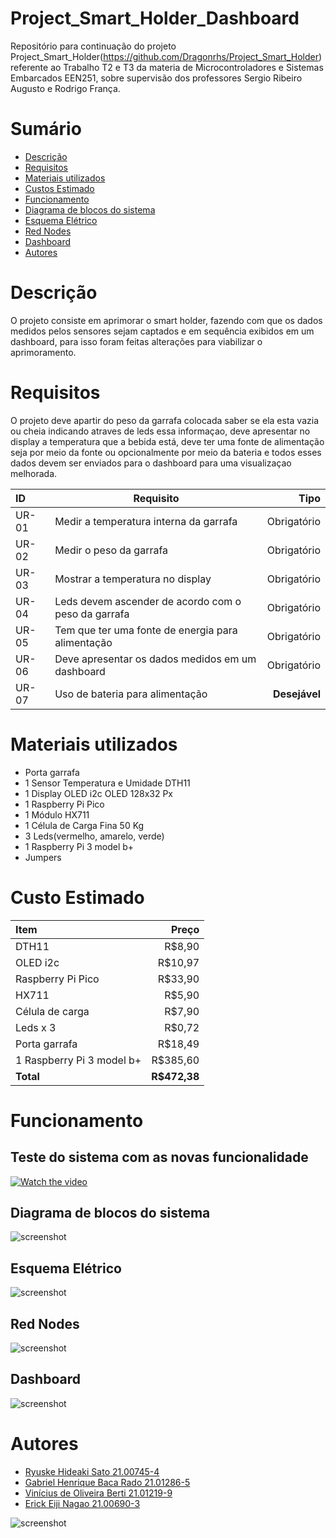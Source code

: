# Project_Smart_Holder_Dashboard

Repositório para continuação do projeto Project_Smart_Holder(https://github.com/Dragonrhs/Project_Smart_Holder) referente ao Trabalho T2 e T3 da materia de Microcontroladores e Sistemas Embarcados EEN251, sobre supervisão dos professores Sergio Ribeiro Augusto e Rodrigo França.

# Sumário

- [Descrição](#Descrição)
- [Requisitos](#Requisitos)
- [Materiais utilizados](#Materiais-utilizados)
- [Custos Estimado](#Custos-Estimado)
- [Funcionamento](#Funcionamento)
- [Diagrama de blocos do sistema](#Diagrama-de-blocos-do-sistema)
- [Esquema Elétrico](#Esquema-Elétrico)
- [Red Nodes](#Red-Nodes)
- [Dashboard](#Dashboard)
- [Autores](#Autores)

# Descrição 

O projeto consiste em aprimorar o smart holder, fazendo com que os dados medidos pelos sensores sejam captados e em sequência exibidos em um dashboard, para isso foram feitas alterações para viabilizar o aprimoramento.

# Requisitos 

O projeto deve apartir do peso da garrafa colocada saber se ela esta vazia ou cheia indicando atraves de leds essa informaçao, deve apresentar no display a temperatura que a bebida está, deve ter uma fonte de alimentação seja por meio da fonte ou opcionalmente por meio da bateria e todos esses dados devem ser enviados para o dashboard para uma visualizaçao melhorada.


| ID    |                        Requisito                    |     Tipo     |
| :-----|-----------------------------------------------------|-------------:|
| UR-01 | Medir a temperatura interna da garrafa              | Obrigatório  |
| UR-02 | Medir o peso da garrafa                             | Obrigatório  |
| UR-03 | Mostrar a temperatura no display                    | Obrigatório  |
| UR-04 | Leds devem ascender de acordo com o peso da garrafa | Obrigatório  |
| UR-05 | Tem que ter uma fonte de energia para alimentação   | Obrigatório  |
| UR-06 | Deve apresentar os dados medidos em um dashboard    | Obrigatório  |
| UR-07 | Uso de bateria para alimentação                     |**Desejável** |


# Materiais utilizados

- Porta garrafa
- 1 Sensor Temperatura e Umidade DTH11 
- 1 Display OLED i2c OLED 128x32 Px 
- 1 Raspberry Pi Pico
- 1 Módulo HX711
- 1 Célula de Carga Fina 50 Kg
- 3 Leds(vermelho, amarelo, verde)
- 1 Raspberry Pi 3 model b+
- Jumpers

# Custo Estimado 

| Item                      |   Preço    | 
| :-------------------------|-----------:|
| DTH11                     | R$8,90     |
| OLED i2c                  | R$10,97    |
| Raspberry Pi Pico         | R$33,90    |
| HX711                     | R$5,90     |
| Célula de carga           | R$7,90     |
| Leds x 3                  | R$0,72     |
| Porta garrafa             | R$18,49    |
| 1 Raspberry Pi 3 model b+ | R$385,60   |
| **Total**                 |**R$472,38**|

# Funcionamento

## Teste do sistema com as novas funcionalidade

[![Watch the video](https://www.alura.com.br/artigos/assets/tipos-de-testes-principais-por-que-utiliza-los/tipos-de-testes-principais-por-que-utiliza-los.jpg)](https://www.youtube.com/watch?v=bH4ARBMKPck)


## Diagrama de blocos do sistema

![screenshot](imagens/diagrama)

## Esquema Elétrico

![screenshot](imagens/Esquema_Eletrico.png)

## Red Nodes

![screenshot](imagens/Red.png)

## Dashboard

![screenshot](Dashboard/Red.png)

# Autores
- [Ryuske Hideaki Sato 21.00745-4](https://github.com/Dragonrhs)
- [Gabriel Henrique Baca Rado 21.01286-5](https://github.com/Gabriel-HBR)
- [Vinícius de Oliveira Berti 21.01219-9](https://github.com/ViniciusBerti)
- [Erick Eiji Nagao 21.00690-3](https://github.com/ErickNagao)


![screenshot](imagens/equipe.png)